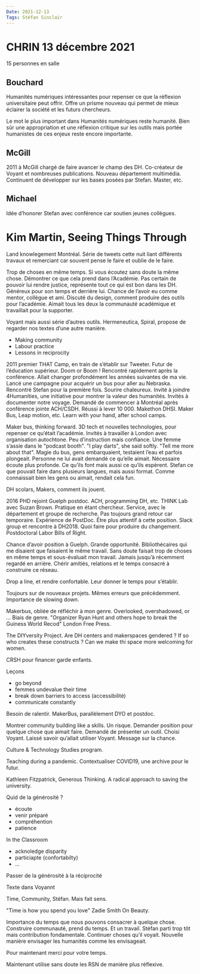 ```yaml
---
Date: 2021-12-13
Tags: Stéfan Sinclair
---
```


# CHRIN 13 décembre 2021

15 personnes en salle

## Bouchard

Humanités numériques intéressantes pour repenser ce que la réflexion universitaire peut offrir. Offre un prisme nouveau qui permet de mieux éclairer la société et les futurs chercheurs.

Le mot le plus important dans Humanités numériques reste humanité. Bien sûr une appropriation et une réflexion critique sur les outils mais portée humanistes de ces enjeux reste encore importante.

## McGill

2011 à McGill chargé de faire avancer le champ des DH. Co-créateur de Voyant et nombreuses publications. Nouveau département multimédia. Continuent de développer sur les bases posées par Stefan. Master, etc.

## Michael

Idée d’honorer Stefan avec conférence car soutien jeunes collègues.

# Kim Martin, Seeing Things Through

Land knowlegement Montréal. Série de tweets cette nuit liant différents travaux et remerciant car souvent pense le faire et oublie de le faire.

Trop de choses en même temps. Si vous écoutez sans doute la même chose. Démontrer ce que cela prend dans l’Académie. Pas certain de pouvoir lui rendre justice, représente tout ce qui est bon dans les DH. Généreux pour son temps et derrière lui. Chance de l’avoir eu comme mentor, collègue et ami. Discuté du design, comment produire des outils pour l’académie. Aimait tous les deux la communauté académique et travaillait pour la supporter.

Voyant mais aussi série d’autres outils. Hermeneutica, Spiral, propose de regarder nos textes d’une autre manière. 

- Making community
- Labour practice
- Lessons in reciprocity

2011 premier THAT Camp, en train de s’établir sur Tweeter. Futur de l’éducation supérieur. Doom or Boom ! Rencontré rapidement après la conférence. Allait changer profondément les années suivantes de ma vie. Lancé une campagne pour acquérir un bus pour aller au Nebraska. Rencontré Stefan pour la première fois. Sourire chaleureux. Invité à joindre 4Humanities, une initiative pour montrer la valeur des humanités. Invités à documenter notre voyage. Demandé de commencer à Montréal après conférence jointe ACH/CSDH. Réussi à lever 10 000. Makethon DHSI. Maker Bus, Leap motion, etc. Learn with your hand, after school camps.

Maker bus, thinking forward. 3D tech et nouvelles technologies, pour repenser ce qu’était l’académie. Invités à travailler à London avec organisation autochtone. Peu d’instruction mais confiance. Une femme s’assie dans le "podcast booth".  "I play darts", she said softly. "Tell me more about that". Magie du bus, gens embarquaient, testaient l’eau et parfois plongeait. Personne ne lui avait demandé ce qu’elle aimait. Nécessaire écoute plus profonde. Ce qu’ils font mais aussi ce qu’ils espèrent. Stefan ce que pouvait faire dans plusieurs langues, mais aussi format. Comme connaissait bien les gens ou aimait, rendait cela fun.

DH scolars, Makers, comment ils jouent.

2016 PHD rejoint Guelph postdoc. ACH, programming DH, etc. THINK Lab avec Suzan Brown. Pratique en étant chercheur. Service, avec le département et groupe de recherche. Pas toujours grand retour car temporaire. Expérience de PostDoc. Être plus attentif à cette position. Slack group et rencontre à DH2018. Quoi faire pour produire du changement. Postdoctoral Labor Bills of Right.

Chance d’avoir position à Guelph. Grande opportunité. Bibliothécaires qui me disaient que faisaient le même travail. Sans doute faisait trop de choses en même temps et sous-évaluait mon travail. Jamais jusqu’à récemment regardé en arrière. Chérir amitiés, relations et le temps consacré à construire ce réseau.

Drop a line, et rendre confortable. Leur donner le temps pour s’établir.

Toujours sur de nouveaux projets. Mêmes erreurs que précédemment. Importance de slowing down.

Makerbus, obliée de réfléchir à mon genre. Overlooked, overshadowed, or ... Biais de genre. "Organizer Ryan Hunt and others hope to break the Guiness World Recod" London Free Press.

The DIYversity Project. Are DH centers and makerspaces gendered ? If so who creates these constructs ? Can we make thi space more welcoming for women.

CRSH pour financer garde enfants.

Leçons

- go beyond
- femmes undevalue their time
- break down barriers to access (accessibilité)
- communicate constantly

Besoin de ralentir. MakerBus, parallèlement DYO et postdoc.

Montrer community building like a skills. Un risque. Demander position pour quelque chose que aimait faire. Demandé de présenter un outil. Choisi Voyant. Laissé savoir qu’allait utiliser Voyant. Message sur la chance.

Culture & Technology Studies program.

Teaching during a pandemic. Contextualiser COVID19, une archive pour le futur. 

Kathleen Fitzpatrick, Generous Thinking. A radical approach to saving the university.

Quid de la générosité ? 

- écoute
- venir préparé
- compréhention
- patience

In the Classroom

- acknoledge disparity
- particiapte (confortabilty)
- ...

Passer de la générosité à la réciprocité

Texte dans Voyannt

Time, Community, Stéfan. Mais fait sens.

"Time is how you spend you love" Zadie Smith On Beauty.

Importance du temps que nous pouvons consacrer à quelque chose. Construire communauté, prend du temps. Et un travail. Stéfan parti trop tôt mais contribution fondamentale. Continuer choses qu’il voyait. Nouvelle manière envisager les humanités comme les envisageait.

Pour maintenant merci pour votre temps.

Maintenant utilise sans doute les RSN de manière plus réflexive.